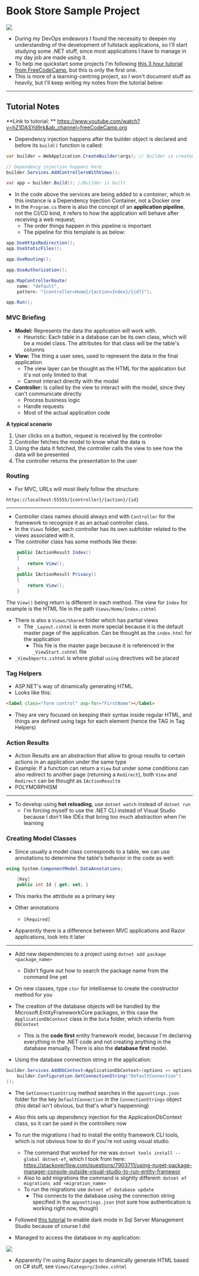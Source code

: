 # Book Store Sample Project

![](docs/welcome-screen.png)

- During my DevOps endeavors I found the necessity to deepen my understanding of the development of fullstack applications, so I'll start studying some .NET stuff, since most applications I have to manage in my day job are made using it.
- To help me quickstart some projects I'm following [this 3 hour tutorial from FreeCodeCamp](https://www.youtube.com/watch?v=hZ1DASYd9rk&ab_channel=freeCodeCamp.org), but this is only the first one.
- This is more of a learning-centring project, so I won't document stuff as heavily, but I'll keep writing my notes from the tutorial below:

---

## Tutorial Notes
**Link to tutorial: ** https://www.youtube.com/watch?v=hZ1DASYd9rk&ab_channel=freeCodeCamp.org

- Dependency injection happens after the builder object is declared and before its `build()` function is called:

```csharp
var builder = WebApplication.CreateBuilder(args); // Builder is created

// Dependency injection happens here
builder.Services.AddControllersWithViews(); 

var app = builder.Build(); //Builder is built
```

- In the code above the services are being added to a *container*, which in this instance is a Dependency Injection Container, not a Docker one
- In the `Program.cs` there is also the concept of an **application pipeline**, not the CI/CD kind, it refers to how the application will behave after receiving a web request;
  - The order things happen in this pipeline is important
  - The pipeline for this template is as below:

```csharp
app.UseHttpsRedirection();
app.UseStaticFiles();

app.UseRouting();

app.UseAuthorization();

app.MapControllerRoute(
    name: "default",
    pattern: "{controller=Home}/{action=Index}/{id?}");

app.Run();
```

### MVC Briefing

- **Model:** Represents the data the application will work with.
  - Heuristic: Each table in a database can be its own class, which will be a model class. The attributes for that class will be the table's columns
- **View:** The thing a user sees, used to represent the data in the final application
  - The view layer can be thought as the HTML for the application but it's not only limited to that
  - Cannot interact directly with the model
- **Controller:** Is called by the view to interact with the model, since they can't communicate directly
  - Process business logic
  - Handle requests
  - Most of the actual application code

**A typical scenario**
1. User clicks on a button, request is received by the controller
2. Controller fetches the model to know what the data is
3. Using the data it fetched, the controller calls the view to see how the data will be presented
4. The controller returns the presentation to the user

### Routing
- For MVC, URLs will most likely follow the structure:

```
https://localhost:55555/{controller}/{action}/{id}
```

---

- Controller class names should always end with `Controller` for the framework to recognize it as an actual controller class.
- In the `Views` folder, each controller has its own subfolder related to the views associated with it.
- The controller class has some methods like these:
```csharp
    public IActionResult Index()
    {
        return View();
    }
    public IActionResult Privacy()
    {
        return View();
    }
```
The `View()` being return is different in each method. The view for `Index` for example is the HTML file in the path `Views/Home/Index.cshtml`

- There is also a `Views/Shared` folder which has partial views
  - The `_Layout.cshtml` is even more special because it is the default master page of the application. Can be thought as the `index.html` for the application
    - This file is the master page because it is referenced in the `_ViewStart.cshtml` file
- `_ViewImports.cshtml` is where global `using` directives will be placed

### Tag Helpers
- ASP.NET's way of dinamically generating HTML.
- Looks like this:

```html
<label class="form control" asp-for="FirstName"></label>
```

- They are very focused on keeping their syntax inside regular HTML, and things are defined using tags for each element (hence the TAG in Tag Helpers)

### Action Results
- Action Results are an abstraction that allow to group results to certain actions in an application under the same type
- Example: If a function can return a `View` but under some conditions can also redirect to another page (returning a `Redirect`), both `View` and `Redirect` can be thought as `IActionResult`s
- POLYMORPHISM

---

- To develop using **hot reloading**, use `dotnet watch` instead of `dotnet run`
  - I'm forcing myself to use the .NET CLI instead of Visual Studio because I don't like IDEs that bring too much abstraction when I'm learning

### Creating Model Classes
- Since usually a model class corresponds to a table, we can use annotations to determine the table's behavior in the code as well:
```csharp
using System.ComponentModel.DataAnnotations;

    [Key]
    public int Id { get; set; }
```
- This marks the attribute as a primary key
- Other annotations
  - `[Required]`

- Apparently there is a difference between MVC applications and Razor applications, look into it later

---

- Add new dependencies to a project using `dotnet add package <package_name>`
  - Didn't figure out how to search the package name from the command line yet
- On new classes, type `ctor` for intellisense to create the constructor method for you
- The creation of the database objects will be handled by the Microsoft.EntityFrameworkCore packages, in this case the `ApplicationDbContext` class in the `Data` folder, which inherits from `DbContext`
  - This is the **code first** entity framework model, because I'm declaring everything in the .NET code and not creating anything in the database manually. There is also the **database first** model.

- Using the database connection string in the application:
```csharp
builder.Services.AddDbContext<ApplicationDbContext>(options => options.UseSqlServer(
    builder.Configuration.GetConnectionString("DefaultConnection")
));
```
- The `GetConnectionString` method searches in the `appsettings.json` folder for the key `DefaultConnection` in the `ConnectionStrings` object (this detail isn't obvious, but that's what's happenning)
- Also this sets up dependency injection for the ApplicationDbContext class, so it can be used in the controllers now


- To run the migrations I had to install the entity framework CLI tools, which is not obvious how to do if you're not using visual studio.
  - The command that worked for me was `dotnet tools install --global dotnet-ef`, which I took from here: https://stackoverflow.com/questions/7903711/using-nuget-package-manager-console-outside-visual-studio-to-run-entity-framewor
  - Also to add migrations the command is slightly different: `dotnet ef migrations add <migration_name>`
  - To run the migrations use `dotnet ef database update`
    - This connects to the database using the connection string specified in the `appsettings.json` (not sure how authentication is working right now, though)
- Followed [this tutorial](https://www.dirceuresende.com/blog/sql-server-management-studio-ssms-como-ativar-o-tema-dark-dark-theme-support/) to enable dark mode in Sql Server Management Studio because of course I did
- Managed to access the database in my application:

![](docs/category-page.jpg)

- Apparently I'm using Razor pages to dinamically generate HTML based on C# stuff, see `Views/Category/Index.cshtml`